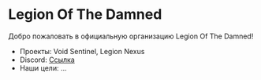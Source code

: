# Legion Of The Damned

Добро пожаловать в официальную организацию Legion Of The Damned!
- Проекты: Void Sentinel, Legion Nexus
- Discord: [Ссылка](https://discord.gg/...)
- Наши цели: ... 
